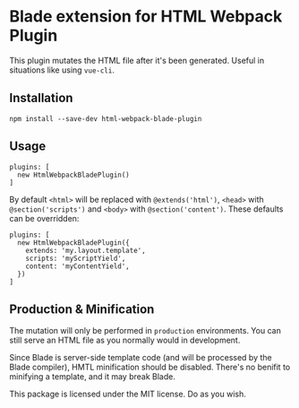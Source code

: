 # Blade extension for HTML Webpack Plugin

This plugin mutates the HTML file after it's been generated. Useful in situations like using `vue-cli`.

## Installation

```
npm install --save-dev html-webpack-blade-plugin
```

## Usage

```
plugins: [
  new HtmlWebpackBladePlugin()
]
```

By default `<html>` will be replaced with `@extends('html')`, `<head>` with `@section('scripts')` and `<body>` with `@section('content')`. These defaults can be overridden:

```
plugins: [
  new HtmlWebpackBladePlugin({
    extends: 'my.layout.template',
    scripts: 'myScriptYield',
    content: 'myContentYield',
  })
]
```

## Production & Minification

The mutation will only be performed in `production` environments. You can still serve an HTML file as you normally would in development.

Since Blade is server-side template code (and will be processed by the Blade compiler), HMTL minification should be disabled. There's no benifit to minifying a template, and it may break Blade.

This package is licensed under the MIT license. Do as you wish.
